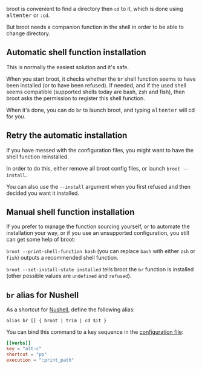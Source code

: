 
broot is convenient to find a directory then `cd` to it, which is done using <kbd>alt</kbd><kbd>enter</kbd> or `:cd`.

But broot needs a companion function in the shell in order to be able to change directory.

## Automatic shell function installation

This is normally the easiest solution and it's safe.

When you start broot, it checks whether the `br` shell function seems to have been installed (or
to have been refused). If needed, and if the used shell seems compatible (supported shells today are bash, zsh and fish),
then broot asks the permission to register this shell function.

When it's done, you can do `br` to launch broot, and typing <kbd>alt</kbd><kbd>enter</kbd> will cd for you.

## Retry the automatic installation

If you have messed with the configuration files, you might want to have the shell function reinstalled.

In order to do this, either remove all broot config files, or launch `broot --install`.

You can also use the `--install` argument when you first refused and then decided you want it installed.

## Manual shell function installation

If you prefer to manage the function sourcing yourself, or to automate the installation your way, or if you use an unsupported configuration, you still can get some help of broot:

`broot --print-shell-function bash` (you can replace `bash` with either `zsh` or `fish`) outputs a recommended shell function.

`broot --set-install-state installed` tells broot the `br` function is installed (other possible values are `undefined` and `refused`).

## `br` alias for Nushell

As a shortcut for [Nushell](https://www.nushell.sh/), define the following alias:

    alias br [] { broot | trim | cd $it }

You can bind this command to a key sequence in the [configuration file](../conf_file):

```toml
[[verbs]]
key = "alt-c"
shortcut = "pp"
execution = ":print_path"
```



